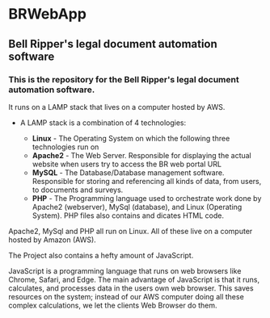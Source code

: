 # BRWebApp
## Bell Ripper's legal document automation software

### This is the repository for the Bell Ripper's legal document automation software.

It runs on a LAMP stack that lives on a computer hosted by AWS.

- A LAMP stack is a combination of 4 technologies:

  - **Linux**   - The Operating System on which the following three technologies run on
  - **Apache2** - The Web Server. Responsible for displaying the actual website when users try to access the BR web portal URL
  -  **MySQL**   - The Database/Database management software. Responsible for storing and referencing all kinds of data, from users, to documents and surveys. 
  - **PHP**     - The Programming language used to orchestrate work done by Apache2 (webserver), MySql (database), and Linux (Operating System). PHP files also contains and dicates HTML code.

Apache2, MySql and PHP all run on Linux. All of these live on a computer hosted by Amazon (AWS).

The Project also contains a hefty amount of JavaScript.

JavaScript is a programming language that runs on web browsers like Chrome, Safari, and Edge. The main advantage of JavaScript is that it runs, calculates, and processes data in the users own web browser.
This saves resources on the system; instead of our AWS computer doing all these complex calculations, we let the clients Web Browser do them. 
